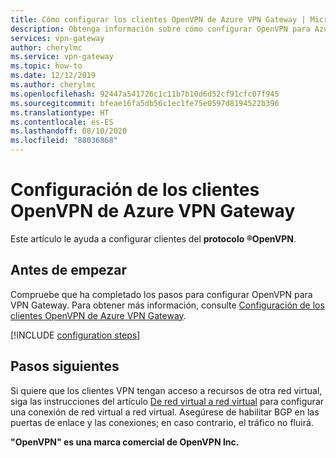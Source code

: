 ```yaml
---
title: Cómo configurar los clientes OpenVPN de Azure VPN Gateway | Microsoft Docs
description: Obtenga información sobre cómo configurar OpenVPN para Azure VPN Gateway para clientes del sistema operativo Windows, Linux y Mac.
services: vpn-gateway
author: cherylmc
ms.service: vpn-gateway
ms.topic: how-to
ms.date: 12/12/2019
ms.author: cherylmc
ms.openlocfilehash: 92447a541726c1c11b7b10d6d52cf91cfc07f945
ms.sourcegitcommit: bfeae16fa5db56c1ec1fe75e0597d8194522b396
ms.translationtype: HT
ms.contentlocale: es-ES
ms.lasthandoff: 08/10/2020
ms.locfileid: "88036868"
---
```

# <a name="configure-openvpn-clients-for-azure-vpn-gateway"></a>Configuración de los clientes OpenVPN de Azure VPN Gateway

Este artículo le ayuda a configurar clientes del **protocolo &reg;OpenVPN**.

## <a name="before-you-begin"></a>Antes de empezar

Compruebe que ha completado los pasos para configurar OpenVPN para VPN Gateway. Para obtener más información, consulte [Configuración de los clientes OpenVPN de Azure VPN Gateway](vpn-gateway-howto-openvpn.md).

[!INCLUDE [configuration steps](../../includes/vpn-gateway-vwan-config-openvpn-clients.md)]

## <a name="next-steps"></a>Pasos siguientes

Si quiere que los clientes VPN tengan acceso a recursos de otra red virtual, siga las instrucciones del artículo [De red virtual a red virtual](vpn-gateway-howto-vnet-vnet-resource-manager-portal.md) para configurar una conexión de red virtual a red virtual. Asegúrese de habilitar BGP en las puertas de enlace y las conexiones; en caso contrario, el tráfico no fluirá.

**"OpenVPN" es una marca comercial de OpenVPN Inc.**

